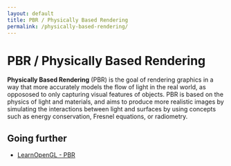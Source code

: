 ```yaml
---
layout: default
title: PBR / Physically Based Rendering
permalink: /physically-based-rendering/
---
```


# PBR / Physically Based Rendering

**Physically Based Rendering** (PBR) is the goal of rendering graphics in a way that more accurately models the flow of light in the real world, as oppososed to only capturing visual features of objects. PBR is based on the physics of light and materials, and aims to produce more realistic images by simulating the interactions between light and surfaces by using concepts such as energy conservation, Fresnel equations, or radiometry.

## Going further

- [LearnOpenGL - PBR](https://learnopengl.com/PBR/Theory)
